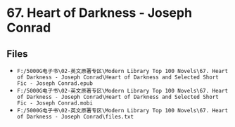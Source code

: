 # 67. Heart of Darkness - Joseph Conrad

## Files

- `F:/5000G电子书\02-英文原著专区\Modern Library Top 100 Novels\67. Heart of Darkness - Joseph Conrad\Heart of Darkness and Selected Short Fic - Joseph Conrad.epub`
- `F:/5000G电子书\02-英文原著专区\Modern Library Top 100 Novels\67. Heart of Darkness - Joseph Conrad\Heart of Darkness and Selected Short Fic - Joseph Conrad.mobi`
- `F:/5000G电子书\02-英文原著专区\Modern Library Top 100 Novels\67. Heart of Darkness - Joseph Conrad\files.txt`
